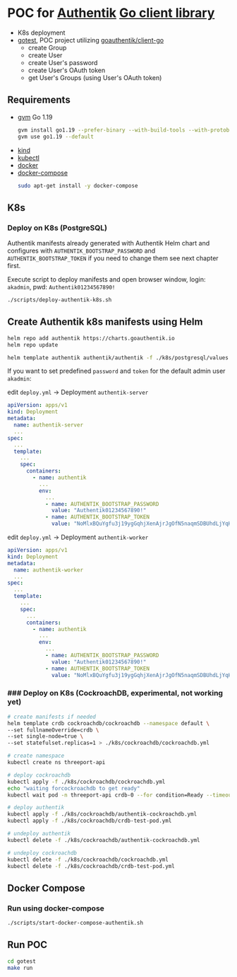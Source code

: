 # POC for [Authentik](https://goauthentik.io/) [Go client library](https://github.com/goauthentik/client-go)

- K8s deployment
- [gotest](/gotest), POC project utilizing [goauthentik/client-go](https://github.com/goauthentik/client-go)
  - create Group
  - create User
  - create User's password
  - create User's OAuth token
  - get User's Groups (using User's OAuth token)

## Requirements

- [gvm](https://github.com/moovweb/gvm) Go 1.19
    ```bash
    gvm install go1.19 --prefer-binary --with-build-tools --with-protobuf
    gvm use go1.19 --default
    ```
- [kind](https://kind.sigs.k8s.io/docs/user/quick-start/#installation)
- [kubectl](https://kubernetes.io/docs/tasks/tools/#kubectl)
- [docker](https://docs.docker.com/get-docker/)
- [docker-compose](https://docs.docker.com/compose/install/)
  ```bash
  sudo apt-get install -y docker-compose
  ```

## K8s

### Deploy on K8s (PostgreSQL)

Authentik manifests already generated with Authentik Helm chart and configures with `AUTHENTIK_BOOTSTRAP_PASSWORD` and `AUTHENTIK_BOOTSTRAP_TOKEN` if you need 
to change them see next chapter first.

Execute script to deploy manifests and open browser window, login: `akadmin`, pwd: `Authentik01234567890!`

```bash
./scripts/deploy-authentik-k8s.sh
```

## Create Authentik k8s manifests using Helm

```bash
helm repo add authentik https://charts.goauthentik.io
helm repo update

helm template authentik authentik/authentik -f ./k8s/postgresql/values.yml > ./k8s/postgresql/authentik-postgresql.yml
```

If you want to set predefined `password` and `token` for the default admin user `akadmin`:

edit `deploy.yml` ->  Deployment `authentik-server`

```yaml
apiVersion: apps/v1
kind: Deployment
metadata:
  name: authentik-server
  ...
spec:
  ...
  template:
    ...
    spec:
      containers:
        - name: authentik
          ...
          env:            
            ...
            - name: AUTHENTIK_BOOTSTRAP_PASSWORD
              value: "Authentik01234567890!"
            - name: AUTHENTIK_BOOTSTRAP_TOKEN
              value: "NoMlxBQuYgfu3j19ygGqhjXenAjrJgOfN5naqmSDBUhdLjYqHKze7yyzY07H"
```

edit `deploy.yml` ->  Deployment `authentik-worker`

```yaml
apiVersion: apps/v1
kind: Deployment
metadata:
  name: authentik-worker
  ...
spec:
  ...
  template:
    ...
    spec:
      ...
      containers:
        - name: authentik
          ...
          env:            
            ...
            - name: AUTHENTIK_BOOTSTRAP_PASSWORD
              value: "Authentik01234567890!"
            - name: AUTHENTIK_BOOTSTRAP_TOKEN
              value: "NoMlxBQuYgfu3j19ygGqhjXenAjrJgOfN5naqmSDBUhdLjYqHKze7yyzY07H"
```

### ### Deploy on K8s (CockroachDB, experimental, not working yet)

```bash
# create manifests if needed
helm template crdb cockroachdb/cockroachdb --namespace default \
--set fullnameOverride=crdb \
--set single-node=true \
--set statefulset.replicas=1 > ./k8s/cockroachdb/cockroachdb.yml

# create namespace
kubectl create ns threeport-api

# deploy cockroachdb
kubectl apply -f ./k8s/cockroachdb/cockroachdb.yml
echo "waiting forcockroachdb to get ready"
kubectl wait pod -n threeport-api crdb-0 --for condition=Ready --timeout=180s

# deploy authentik
kubectl apply -f ./k8s/cockroachdb/authentik-cockroachdb.yml
kubectl apply -f ./k8s/cockroachdb/crdb-test-pod.yml

# undeploy authentik
kubectl delete -f ./k8s/cockroachdb/authentik-cockroachdb.yml

# undeploy cockroachdb
kubectl delete -f ./k8s/cockroachdb/cockroachdb.yml
kubectl delete -f ./k8s/cockroachdb/crdb-test-pod.yml
```

## Docker Compose

### Run using docker-compose

```bash
./scripts/start-docker-compose-authentik.sh
```

## Run POC 

```bash
cd gotest
make run
```
